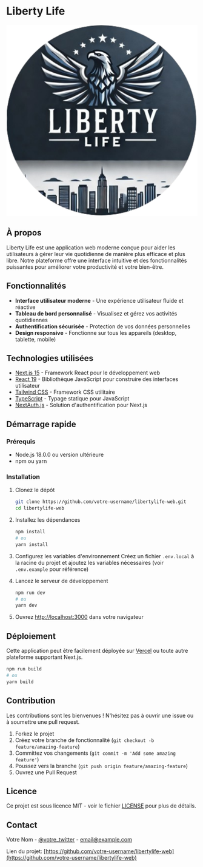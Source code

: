 # Liberty Life

![Logo Liberty Life](/public/logo.png)

## À propos

Liberty Life est une application web moderne conçue pour aider les utilisateurs à gérer leur vie quotidienne de manière plus efficace et plus libre. Notre plateforme offre une interface intuitive et des fonctionnalités puissantes pour améliorer votre productivité et votre bien-être.

## Fonctionnalités

- **Interface utilisateur moderne** - Une expérience utilisateur fluide et réactive
- **Tableau de bord personnalisé** - Visualisez et gérez vos activités quotidiennes
- **Authentification sécurisée** - Protection de vos données personnelles
- **Design responsive** - Fonctionne sur tous les appareils (desktop, tablette, mobile)

## Technologies utilisées

- [Next.js 15](https://nextjs.org/) - Framework React pour le développement web
- [React 19](https://react.dev/) - Bibliothèque JavaScript pour construire des interfaces utilisateur
- [Tailwind CSS](https://tailwindcss.com/) - Framework CSS utilitaire
- [TypeScript](https://www.typescriptlang.org/) - Typage statique pour JavaScript
- [NextAuth.js](https://next-auth.js.org/) - Solution d'authentification pour Next.js

## Démarrage rapide

### Prérequis

- Node.js 18.0.0 ou version ultérieure
- npm ou yarn

### Installation

1. Clonez le dépôt
   ```bash
   git clone https://github.com/votre-username/libertylife-web.git
   cd libertylife-web
   ```

2. Installez les dépendances
   ```bash
   npm install
   # ou
   yarn install
   ```

3. Configurez les variables d'environnement
   Créez un fichier `.env.local` à la racine du projet et ajoutez les variables nécessaires (voir `.env.example` pour référence)

4. Lancez le serveur de développement
   ```bash
   npm run dev
   # ou
   yarn dev
   ```

5. Ouvrez [http://localhost:3000](http://localhost:3000) dans votre navigateur

## Déploiement

Cette application peut être facilement déployée sur [Vercel](https://vercel.com/) ou toute autre plateforme supportant Next.js.

```bash
npm run build
# ou
yarn build
```

## Contribution

Les contributions sont les bienvenues ! N'hésitez pas à ouvrir une issue ou à soumettre une pull request.

1. Forkez le projet
2. Créez votre branche de fonctionnalité (`git checkout -b feature/amazing-feature`)
3. Committez vos changements (`git commit -m 'Add some amazing feature'`)
4. Poussez vers la branche (`git push origin feature/amazing-feature`)
5. Ouvrez une Pull Request

## Licence

Ce projet est sous licence MIT - voir le fichier [LICENSE](LICENSE) pour plus de détails.

## Contact

Votre Nom - [@votre_twitter](https://twitter.com/votre_twitter) - email@example.com

Lien du projet: [https://github.com/votre-username/libertylife-web](https://github.com/votre-username/libertylife-web)
